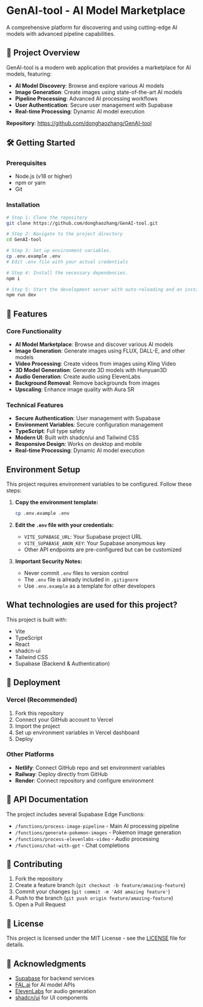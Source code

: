 # GenAI-tool - AI Model Marketplace

<!-- Deployment Trigger: 2025-01-23 15:30 UTC -->

A comprehensive platform for discovering and using cutting-edge AI models with advanced pipeline capabilities.

## 🚀 Project Overview

GenAI-tool is a modern web application that provides a marketplace for AI models, featuring:
- **AI Model Discovery**: Browse and explore various AI models
- **Image Generation**: Create images using state-of-the-art AI models
- **Pipeline Processing**: Advanced AI processing workflows
- **User Authentication**: Secure user management with Supabase
- **Real-time Processing**: Dynamic AI model execution

**Repository**: https://github.com/donghaozhang/GenAI-tool

## 🛠️ Getting Started

### Prerequisites

- Node.js (v18 or higher)
- npm or yarn
- Git

### Installation

```bash
# Step 1: Clone the repository
git clone https://github.com/donghaozhang/GenAI-tool.git

# Step 2: Navigate to the project directory
cd GenAI-tool

# Step 3: Set up environment variables.
cp .env.example .env
# Edit .env file with your actual credentials

# Step 4: Install the necessary dependencies.
npm i

# Step 5: Start the development server with auto-reloading and an instant preview.
npm run dev
```

## 🎯 Features

### Core Functionality
- **AI Model Marketplace**: Browse and discover various AI models
- **Image Generation**: Generate images using FLUX, DALL-E, and other models
- **Video Processing**: Create videos from images using Kling Video
- **3D Model Generation**: Generate 3D models with Hunyuan3D
- **Audio Generation**: Create audio using ElevenLabs
- **Background Removal**: Remove backgrounds from images
- **Upscaling**: Enhance image quality with Aura SR

### Technical Features
- **Secure Authentication**: User management with Supabase
- **Environment Variables**: Secure configuration management
- **TypeScript**: Full type safety
- **Modern UI**: Built with shadcn/ui and Tailwind CSS
- **Responsive Design**: Works on desktop and mobile
- **Real-time Processing**: Dynamic AI model execution

## Environment Setup

This project requires environment variables to be configured. Follow these steps:

1. **Copy the environment template:**
   ```sh
   cp .env.example .env
   ```

2. **Edit the `.env` file with your credentials:**
   - `VITE_SUPABASE_URL`: Your Supabase project URL
   - `VITE_SUPABASE_ANON_KEY`: Your Supabase anonymous key
   - Other API endpoints are pre-configured but can be customized

3. **Important Security Notes:**
   - Never commit `.env` files to version control
   - The `.env` file is already included in `.gitignore`
   - Use `.env.example` as a template for other developers

## What technologies are used for this project?

This project is built with:

- Vite
- TypeScript
- React
- shadcn-ui
- Tailwind CSS
- Supabase (Backend & Authentication)

## 🚀 Deployment

### Vercel (Recommended)
1. Fork this repository
2. Connect your GitHub account to Vercel
3. Import the project
4. Set up environment variables in Vercel dashboard
5. Deploy

### Other Platforms
- **Netlify**: Connect GitHub repo and set environment variables
- **Railway**: Deploy directly from GitHub
- **Render**: Connect repository and configure environment

## 📝 API Documentation

The project includes several Supabase Edge Functions:
- `/functions/process-image-pipeline` - Main AI processing pipeline
- `/functions/generate-pokemon-images` - Pokemon image generation
- `/functions/process-elevenlabs-video` - Audio processing
- `/functions/chat-with-gpt` - Chat completions

## 🤝 Contributing

1. Fork the repository
2. Create a feature branch (`git checkout -b feature/amazing-feature`)
3. Commit your changes (`git commit -m 'Add amazing feature'`)
4. Push to the branch (`git push origin feature/amazing-feature`)
5. Open a Pull Request

## 📄 License

This project is licensed under the MIT License - see the [LICENSE](LICENSE) file for details.

## 🙏 Acknowledgments

- [Supabase](https://supabase.com) for backend services
- [FAL.ai](https://fal.ai) for AI model APIs
- [ElevenLabs](https://elevenlabs.io) for audio generation
- [shadcn/ui](https://ui.shadcn.com) for UI components

<!-- Trigger redeployment after fixing Supabase access token -->
<!-- ✅ Vercel token updated - GitHub Actions should now deploy successfully -->
